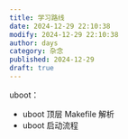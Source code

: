 ```yaml
---
title: 学习路线
date: 2024-12-29 22:10:38
modify: 2024-12-29 22:10:38
author: days
category: 杂念
published: 2024-12-29
draft: true
---
```


uboot：

- uboot 顶层 Makefile 解析
- uboot 启动流程